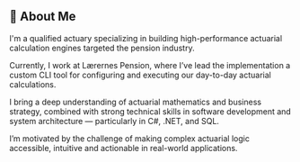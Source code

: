 ## 👋 About Me

I'm a qualified actuary specializing in building high-performance actuarial calculation engines targeted the pension industry. 

Currently, I work at Lærernes Pension, where I’ve lead the implementation a custom CLI tool for configuring and executing our day-to-day actuarial calculations.

I bring a deep understanding of actuarial mathematics and business strategy, combined with strong technical skills in software development and system architecture — particularly in C#, .NET, and SQL.

I’m motivated by the challenge of making complex actuarial logic accessible, intuitive and actionable in real-world applications.



<!--
**kdm95/kdm95** is a ✨ _special_ ✨ repository because its `README.md` (this file) appears on your GitHub profile.




Here are some ideas to get you started:

- 🔭 I’m currently working on ...
- 🌱 I’m currently learning ...
- 👯 I’m looking to collaborate on ...
- 🤔 I’m looking for help with ...
- 💬 Ask me about ...
- 📫 How to reach me: ...
- 😄 Pronouns: ...
- ⚡ Fun fact: ...
-->
